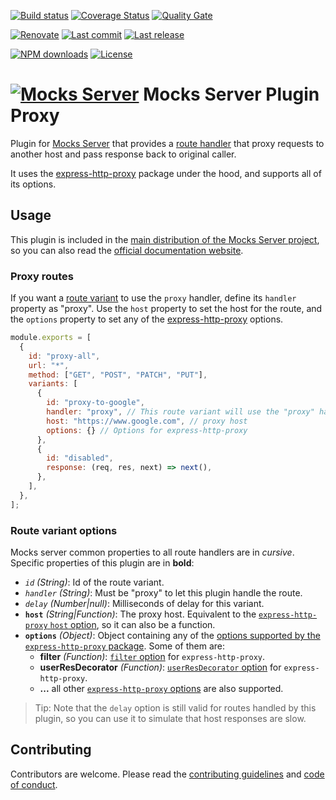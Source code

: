[![Build status][build-image]][build-url] [![Coverage Status][coveralls-image]][coveralls-url] [![Quality Gate][quality-gate-image]][quality-gate-url]

[![Renovate](https://img.shields.io/badge/renovate-enabled-brightgreen.svg)](https://renovatebot.com) [![Last commit][last-commit-image]][last-commit-url] [![Last release][release-image]][release-url] 

[![NPM downloads][npm-downloads-image]][npm-downloads-url] [![License][license-image]][license-url]


# [![Mocks Server][logo-url]][website-url] Mocks Server Plugin Proxy

Plugin for [Mocks Server][website-url] that provides a [route handler](https://www.mocks-server.org/docs/api-routes-handler) that proxy requests to another host and pass response back to original caller.

It uses the [express-http-proxy](https://github.com/villadora/express-http-proxy) package under the hood, and supports all of its options.

## Usage

This plugin is included in the [main distribution of the Mocks Server project][main-distribution-url], so you can also read the [official documentation website][website-url].

### Proxy routes

If you want a [route variant](https://www.mocks-server.org/docs/get-started-routes) to use the `proxy` handler, define its `handler` property as "proxy". Use the `host` property to set the host for the route, and the `options` property to set any of the [express-http-proxy](https://github.com/villadora/express-http-proxy) options.

```js
module.exports = [
  {
    id: "proxy-all",
    url: "*",
    method: ["GET", "POST", "PATCH", "PUT"],
    variants: [
      {
        id: "proxy-to-google",
        handler: "proxy", // This route variant will use the "proxy" handler from this plugin
        host: "https://www.google.com", // proxy host
        options: {} // Options for express-http-proxy
      },
      {
        id: "disabled",
        response: (req, res, next) => next(),
      },
    ],
  },
];
```

### Route variant options

Mocks server common properties to all route handlers are in _cursive_. Specific properties of this plugin are in __bold__:

* _`id`_ _(String)_: Id of the route variant.
* _`handler`_ _(String)_: Must be "proxy" to let this plugin handle the route.
* _`delay`_ _(Number|null)_: Milliseconds of delay for this variant.
* __`host`__ _(String|Function)_: The proxy host. Equivalent to the [`express-http-proxy` `host` option](https://github.com/villadora/express-http-proxy#host), so it can also be a function.
* __`options`__ _(Object)_: Object containing any of the [options supported by the `express-http-proxy` package](https://github.com/villadora/express-http-proxy#options). Some of them are:
  * __filter__ _(Function)_: [`filter` option](https://github.com/villadora/express-http-proxy#filter-supports-promises) for `express-http-proxy`.
  * __userResDecorator__ _(Function)_: [`userResDecorator` option](https://github.com/villadora/express-http-proxy#userresdecorator-was-intercept-supports-promise) for `express-http-proxy`.
  * __...__ all other [`express-http-proxy` options](https://github.com/villadora/express-http-proxy#options) are also supported.

> Tip: Note that the `delay` option is still valid for routes handled by this plugin, so you can use it to simulate that host responses are slow.


## Contributing

Contributors are welcome.
Please read the [contributing guidelines](.github/CONTRIBUTING.md) and [code of conduct](.github/CODE_OF_CONDUCT.md).

[website-url]: https://www.mocks-server.org
[main-distribution-url]: https://www.npmjs.com/package/@mocks-server/main
[options-url]: https://www.mocks-server.org/docs/configuration-options
[logo-url]: https://www.mocks-server.org/img/logo_120.png

[coveralls-image]: https://coveralls.io/repos/github/mocks-server/plugin-proxy/badge.svg
[coveralls-url]: https://coveralls.io/github/mocks-server/plugin-proxy
[build-image]: https://github.com/mocks-server/plugin-proxy/workflows/build/badge.svg?branch=main
[build-url]: https://github.com/mocks-server/plugin-proxy/actions?query=workflow%3Abuild+branch%main
[last-commit-image]: https://img.shields.io/github/last-commit/mocks-server/plugin-proxy.svg
[last-commit-url]: https://github.com/mocks-server/plugin-proxy/commits
[license-image]: https://img.shields.io/npm/l/@mocks-server/plugin-proxy.svg
[license-url]: https://github.com/mocks-server/plugin-proxy/blob/main/LICENSE
[npm-downloads-image]: https://img.shields.io/npm/dm/@mocks-server/plugin-proxy.svg
[npm-downloads-url]: https://www.npmjs.com/package/@mocks-server/plugin-proxy
[quality-gate-image]: https://sonarcloud.io/api/project_badges/measure?project=mocks-server_plugin-proxy&metric=alert_status
[quality-gate-url]: https://sonarcloud.io/dashboard?id=mocks-server_plugin-proxy
[release-image]: https://img.shields.io/github/release-date/mocks-server/plugin-proxy.svg
[release-url]: https://github.com/mocks-server/plugin-proxy/releases
